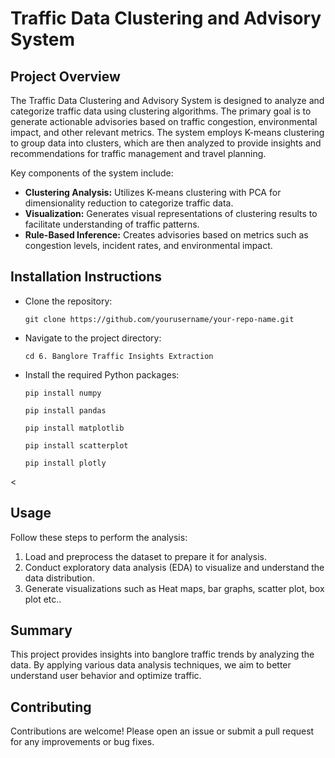 <!DOCTYPE html>
<html lang="en">
<head>
    <meta charset="UTF-8">
    <meta name="viewport" content="width=device-width, initial-scale=1.0">
    <title>Project README</title>
</head>
<body>
    <div class="container">
        <h1>Traffic Data Clustering and Advisory System</h1>

<h2>Project Overview</h2>
<p>The Traffic Data Clustering and Advisory System is designed to analyze and categorize traffic data using clustering algorithms. The primary goal is to generate actionable advisories based on traffic congestion, environmental impact, and other relevant metrics. The system employs K-means clustering to group data into clusters, which are then analyzed to provide insights and recommendations for traffic management and travel planning.</p>
<p>Key components of the system include:</p>
<ul>
    <li><strong>Clustering Analysis:</strong> Utilizes K-means clustering with PCA for dimensionality reduction to categorize traffic data.</li>
    <li><strong>Visualization:</strong> Generates visual representations of clustering results to facilitate understanding of traffic patterns.</li>
    <li><strong>Rule-Based Inference:</strong> Creates advisories based on metrics such as congestion levels, incident rates, and environmental impact.</li>
</ul>

<h2>Installation Instructions</h2>
<ul>
    <li>Clone the repository:</li>
    <pre><code>git clone https://github.com/yourusername/your-repo-name.git</code></pre>
    <li>Navigate to the project directory:</li>
    <pre><code>cd 6. Banglore Traffic Insights Extraction</code></pre>
    <li>Install the required Python packages:</li>
    <pre><code>pip install numpy</code></pre>
    <pre><code>pip install pandas</code></pre>
    <pre><code>pip install matplotlib</code></pre>
    <pre><code>pip install scatterplot</code></pre>
    <pre><code>pip install plotly</code></pre>
</ul>


<<h2>Usage</h2>
  <p>
      Follow these steps to perform the analysis:
  </p>
  <ol>
      <li>Load and preprocess the dataset to prepare it for analysis.</li>
      <li>Conduct exploratory data analysis (EDA) to visualize and understand the data distribution.</li>
      <li>Generate visualizations such as Heat maps, bar graphs, scatter plot, box plot etc..</li>
  </ol>

  <h2>Summary</h2>
  <p>
      This project provides insights into banglore traffic trends by analyzing the data. By applying various data analysis techniques, we aim to better understand user behavior and optimize traffic.
  </p>


<h2>Contributing</h2>
<p>Contributions are welcome! Please open an issue or submit a pull request for any improvements or bug fixes.</p>
</div>
</body>
</html>
